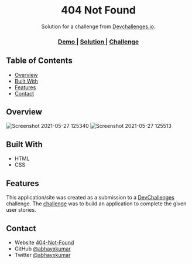 <h1 align="center">404 Not Found</h1>

<div align="center">
   Solution for a challenge from  <a href="http://devchallenges.io" target="_blank">Devchallenges.io</a>.
</div>

<div align="center">
  <h3>
    <a href="https://abhayxkumar.github.io/404-not-found/">
      Demo
    </a>
    <span> | </span>
    <a href="https://github.com/abhayxkumar/404-not-found">
      Solution
    </a>
    <span> | </span>
    <a href="https://devchallenges.io/challenges/wBunSb7FPrIepJZAg0sY">
      Challenge
    </a>
  </h3>
</div>


## Table of Contents

- [Overview](#overview)
- [Built With](#built-with)
- [Features](#features)
- [Contact](#contact)


## Overview

![Screenshot 2021-05-27 125340](https://user-images.githubusercontent.com/65169803/119796275-dcc40c00-bef6-11eb-893d-63ef9bee1bb2.png)
![Screenshot 2021-05-27 125513](https://user-images.githubusercontent.com/65169803/119796278-de8dcf80-bef6-11eb-8d53-08f8d7fb15f5.png)


## Built With

- HTML
- CSS

## Features

This application/site was created as a submission to a [DevChallenges](https://devchallenges.io/challenges) challenge. The [challenge](https://devchallenges.io/challenges/wBunSb7FPrIepJZAg0sY) was to build an application to complete the given user stories.


## Contact

- Website [404-Not-Found](https://abhayxkumar.github.io/404-not-found/)
- GitHub [@abhayxkumar](https://github.com/abhayxkumar)
- Twitter [@abhayxkumar](https://twitter.com/abhayxkumar)
